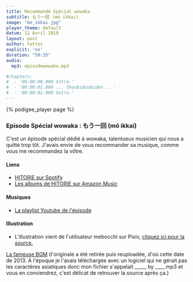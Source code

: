 ```yaml
---
title: Recommandé Spécial wowaka
subtitle: もう一回 (mō ikkai)
image: "mo_ikkai.jpg"
player_theme: default
datum: 12 Avril 2019
layout: post
author: Yattoz
explicit: 'no'
duration: "59:35"
audio:
  mp3: episodewowaka.mp3

#chapters:
#  - '00:00:00.000 Intro.'
#  - '00:00:01.000 ... Shoubidoubidoo ...'
#  - '00:00:02.000 Outro.'
---
```


{% podigee_player page %}

### Episode Spécial wowaka : もう一回 (mō ikkai)

C'est un épisode spécial dédié à wowaka, talentueux musicien qui nous a quitté trop tôt. J'avais envie de vous recommander sa musique, comme vous me recommandez la vôtre.

#### Liens

  - [HITORIE sur Spotify](https://open.spotify.com/artist/0ouUO7PZ76vjBJytaT2Na0)
  - [Les albums de HITORIE sur Amazon Music](https://www.amazon.fr/s?k=hitorie&i=digital-music&bbn=77196031&rh=n%3A77196031%2Cp_n_format_browse-bin%3A207136031&dc&__mk_fr_FR=%C3%85M%C3%85%C5%BD%C3%95%C3%91&qid=1554845884&rnid=207135031&ref=sr_nr_p_n_format_browse-bin_1)

#### Musiques

  * [La playlist Youtube de l'épisode](https://www.youtube.com/watch?v=vnw8zURAxkU&list=PLNjXbZkItxtaf0p2SDFMXwQyxSezj8eRn)

#### Illustration

  - L'illustration vient de l'utilisateur mebocchi sur Pixiv, [cliquez ici pour la source.](https://www.pixiv.net/member_illust.php?mode=medium&illust_id=74121941)

[La fameuse BGM](https://www.youtube.com/watch?v=Bsj1vW6aMvw) (l'originale a été retirée puis reuploadée, d'où cette date de 2013. A l'époque je l'avais téléchargée avec un logiciel qui ne gérait pas les caractères asiatiques donc mon fichier s'appelait _____ by ____.mp3 et vous en conviendrez, c'est délicat de retrouver la source après ça.)
